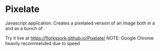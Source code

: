 # Pixelate

Javascript application. Creates a pixelated version of an image both in a <canvas> and as a bunch of <divs>.

Try it live at https://florkssork.github.io/Pixelate/
NOTE: Google Chrome heavily recommended due to speed
